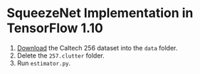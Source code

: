 # SqueezeNet Implementation in TensorFlow 1.10

1. [Download](http://www.vision.caltech.edu/Image_Datasets/Caltech256/256_ObjectCategories.tar) the Caltech 256 dataset into the `data` folder.
1. Delete the `257.clutter` folder.
1. Run `estimator.py`.
